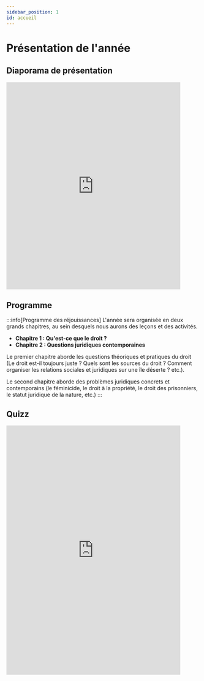```yaml
---
sidebar_position: 1
id: accueil
---
```

# Présentation de l'année

## Diaporama de présentation

<iframe src="https://docs.google.com/presentation/d/e/2PACX-1vTFMF1r4WyA1hhiqVTenerJpj4R1CIuOwJ9i6nnBXzMaeqz0uskDJ0O-dGMQRgYwj8eMI5x_r9J21eD/embed?start=false&loop=false&delayms=60000" frameborder="0" width="90%" height="540" allowfullscreen="true" mozallowfullscreen="true" webkitallowfullscreen="true"></iframe>

## Programme

:::info[Programme des réjouissances] 
L'année sera organisée en deux grands chapitres, au sein desquels nous aurons des leçons et des activités.
- **Chapitre 1 : Qu'est-ce que le droit ?**
- **Chapitre 2 : Questions juridiques contemporaines**

Le premier chapitre aborde les questions théoriques et pratiques du droit (Le droit est-il toujours juste ? Quels sont les sources du droit ? Comment organiser les relations sociales et juridiques sur une île déserte ? etc.).

Le second chapitre aborde des problèmes juridiques concrets et contemporains (le féminicide, le droit à la propriété, le droit des prisonniers, le statut juridique de la nature, etc.)
:::

## Quizz

<iframe src="https://profauda.fr/diaporamas/diapos/dgemc/quizz-intro.html" width="90%" height="650px" frameborder="0"></iframe>
